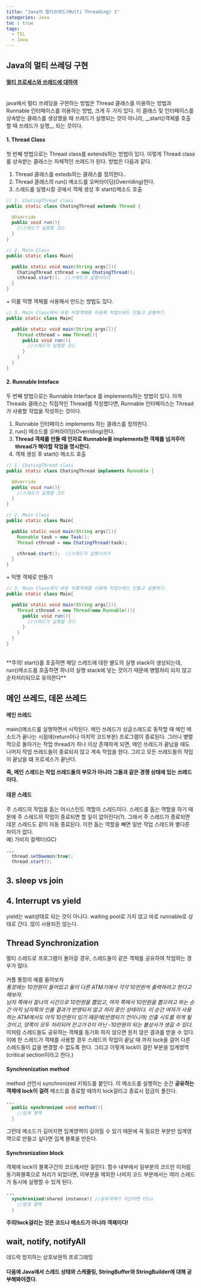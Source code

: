 ```yaml
---
title: "Java의 멀티쓰레드(Multi Threading) 1"
categories: Java
toc : true
tags:
  - TIL
  - Java
---
```


## Java의 멀티 쓰레딩 구현

#### [멀티 프로세스와 쓰레드에 대하여](/operatingsystem/TIL-15/)
<br>
java에서 멀티 쓰레딩을 구현하는 방법은 Thread 클래스를 이용하는 방법과 Runnable 인터페이스를 이용하는 방법, 크게 두 가지 있다. 이 클래스 및 인터페이스를 상속받는 클래스를 생성했을 때 쓰레드가 실행되는 것이 아니라, __start()객체를 호출할 때 쓰레드가 실행__ 되는 것이다.

#### 1. Thread Class
첫 번째 방법으로는 Thread class를 extends하는 방법이 있다. 이렇게 Thread class를 상속받는 클래스는 자체적인 쓰레드가 된다. 방법은 다음과 같다.
1. Thread 클래스를 exteds하는 클래스를 정의한다..
2. Thread 클래스의 run() 메소드를 오버라이딩(Overriding)한다.
3. 스레드를 실행시킬 곳에서 객체 생성 후 start()메소드 호출

```java
// 1. ChatingThread class
public static class ChatingThread extends Thread {

  @Override
  public void run(){
    //스레드가 실행할 코드
  }
}
```

```java
// 2. Main Class
public static class Main{

  public static void main(String args[]){
    ChatingThread cthread = new ChatingThread();
    cthread.start();  //스레드가 실행시키기
  }
}
```
\+ 이를 익명 객체를 사용해서 만드는 방법도 있다.
```java
// 3. Main Class에서 바로 익명객체를 이용해 작업쓰레드 만들고 실행하기.
public static class Main{

  public static void main(String args[]){
    Thread cthread = new Thread(){
      public void run(){
        //스레드가 실행할 코드
      }
    }
  }
}
```
#### 2. Runnable Inteface
두 번째 방법으로는 Runnable Interface 를 implements하는 방법이 있다. 아까 Threads 클래스는 직접적인 Thread를 작성했다면, Runnable 인터페이스는 Thread가 사용할 작업을 작성하는 것이다.
1. Runnable 인터페이스 implements 하는 클래스를 정의한다.
2. run() 메소드를 오버라이딩(Overriding)한다.
3. **Thread 객체를 만들 때 인자로 Runnable을 implements한 객체를 넘겨주어 thread가 해야할 작업을 명시한다.**
4. 객체 생성 후 start() 메소드 호출

```java
// 1. ChatingThread class
public static class ChatingThread implements Runnable {

  @Override
  public void run(){
    //스레드가 실행할 코드
  }
}
```

```java
// 2. Main Class
public static class Main{

  public static void main(String args[]){
    Runnable task = new Task();
    Thread cthread = new ChatingThread(task);

    cthread.start();  //스레드가 실행시키기
  }
}
```

\+ 익명 객체로 만들기
```java
// 3. Main Class에서 바로 익명객체를 이용해 작업쓰레드 만들고 실행하기.
public static class Main{

  public static void main(String args[]){
    Thread cthread = new Thread(new Runnable()){
      public void run(){
        //스레드가 실행할 코드
      }
    }
  }
}
```
<br>
**주의! start()를 호출하면 해당 스레드에 대한 별도의 실행 stack이 생성되는데, run()메소드를 호출하면 하나의 실행 stack에 넣는 것이기 때문에 병렬처리 되지 않고 순차처리되므로 유의한다**


## 메인 쓰레드, 데몬 쓰레드
#### 메인 쓰레드
main()메소드를 실행하면서 시작된다. 메인 쓰레드가 싱글스레드로 동작할 때 메인 메소드가 끝나는 시점에(return이나 마지막 코드부분) 프로그램이 종료된다. 그러나 병렬적으로 돌아가는 작업 thread가 하나 이상 존재하게 되면, 메인 쓰레드가 끝났을 때도 나머지 작업 쓰레드들이 종료되지 않고 계속 작업을 한다. 그리고 모든 쓰레드들의 작업이 끝났을 떄 프로세스가 끝난다.

 **즉, 메인 스레드는 작업 쓰레드들의 부모가 아니라 그들과 같은 경쟁 상태에 있는 쓰레드이다.**

#### 데몬 스레드
주 스레드의 작업을 돕는 어시스턴트 역할의 스레드이다. 스레드를 돕는 역할을 하기 때문에 주 스레드의 작업이 종료되면 할 일이 없어진다(?). 그래서 주 스레드가 종료되면 데몬 스레드도 같이 자동 종료된다. 이런 돕는 역할을 빼면 일반 작업 스레드와 별다른 차이가 없다.
<br>
예) 가비지 컬렉터(GC)
```java
...
  thread.setDaemon(true);
  thread.start();
```

## 3. sleep vs join
## 4. Interrupt vs yield
yield는 wait상태로 되는 것이 아니다. waiting pool로 가지 않고 바로 runnable로 상태로 간다. 많이 사용되진 않는다.

## Thread Synchronization
멀티 스레드로 프로그램이 돌아갈 경우, 스레드들이 같은 객체를 공유하여 작업하는 경우가 많다.<br>
<br>
커플 통장의 예를 들어보자 <br>
_통장에는 10만원이 들어있고 둘이 다른 ATM기에서 각각 10만원씩 출력하려고 한다고 해보자._<br>
_남자 쪽에서 찰나의 시간으로 10만원을 뽑았고, 여자 쪽에서 10만원을 뽑으려고 하는 순간 아직 남자쪽의 인출 결과가 반영되지 않고 처리 중인 상태이다. 이 순간 여자가 사용하는 ATM에서도 아직 10만원이 있기 때문에(반영되기 전이니까) 인출 시도를 하게 될 것이고, 양쪽이 모두 처리되어 잔고가 0이 아닌 -10만원이 되는 불상사가 생길 수 있다._<br>
이처럼 스레드들도 공유하는 객체를 동기화 하지 않으면 원치 않은 결과를 받을 수 있다. 이에 한 스레드가 객체를 사용할 경우 스레드의 작업이 끝날 때 까지 lock을 걸어 다른 스레드들이 값을 변경할 수 없도록 한다. 그리고 이렇게 lock이 걸린 부분을 임계영역 (critical section이라고 한다.)

#### Synchronization method
method 선언시 synchronized 키워드를 붙인다. 이 메소드를 실행하는 순간 __공유하는 객체에 lock이 걸려__ 메소드를 종료할 때까지 lock걸리고 종료시 잠금이 풀린다.
```java
...
  public synchronized void method(){
    //임계 영역
  }
```
그런데 메소드가 길어지면 임계영역이 길어질 수 있기 때문에 꼭 필요한 부분만 임계영역으로 만들고 싶다면 임계 블록을 만든다.
#### Synchronization block
객체에 lock이 블록구간의 코드에서만 걸린다. 함수 내부에서 일부분의 코드만 이처럼 동기화블록으로 처리가 되었다면, 이부분을 제외한 나머지 코드 부분에서는 여러 스레드가 동시에 실행할 수 있게 된다.
```java
...
  synchronized(shared instance){ //공유객체가 자신이면 this
    //임계 영역
  }
```

**주의!lock걸리는 것은 코드나 메소드가 아니라 객체이다!**

## wait, notify, notifyAll
데드락 방지하는 상호보완적 프로그래밍

#### 다음에 Java에서 스레드 상태와 스케줄링, StringBuffer와 StringBuilder에 대해 공부해봐야겠다.

